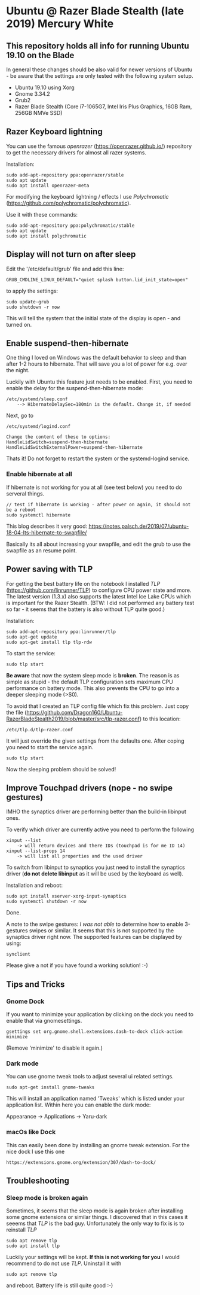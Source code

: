 # Ubuntu @ Razer Blade Stealth (late 2019) Mercury White

## This repository holds all info for running Ubuntu 19.10 on the Blade
In general these changes should be also valid for newer versions of Ubuntu - be aware that the settings are only tested with the following system setup.

- Ubuntu 19.10 using Xorg
- Gnome 3.34.2
- Grub2
- Razer Blade Stealth (Core i7-1065G7, Intel Iris Plus Graphics, 16GB Ram, 256GB NMVe SSD)


## Razer Keyboard lightning

You can use the famous _openrazer_ (https://openrazer.github.io/) repository to get the necessary drivers for almost all razer systems.

Installation:

    sudo add-apt-repository ppa:openrazer/stable
    sudo apt update
    sudo apt install openrazer-meta

For modifying the keyboard lightning / effects I use _Polychromatic_ (https://github.com/polychromatic/polychromatic).

Use it with these commands:

    sudo add-apt-repository ppa:polychromatic/stable
    sudo apt update
    sudo apt install polychromatic

## Display will not turn on after sleep

Edit the '/etc/default/grub' file and add this line:

    GRUB_CMDLINE_LINUX_DEFAULT="quiet splash button.lid_init_state=open"

to apply the settings:

    sudo update-grub
    sudo shutdown -r now

This will tell the system that the initial state of the display is open - and turned on.

## Enable suspend-then-hibernate

One thing I loved on Windows was the default behavior to sleep and than after 1-2 hours to hibernate. That will save you a lot of power for e.g. over the night.

Luckily with Ubuntu this feature just needs to be enabled. First, you need to enable the delay for the suspend-then-hibernate mode:

    /etc/systemd/sleep.conf
        --> HibernateDelaySec=180min is the default. Change it, if needed

Next, go to

    /etc/systemd/logind.conf

    Change the content of these to options:
    HandleLidSwitch=suspend-then-hibernate
    HandleLidSwitchExternalPower=suspend-then-hibernate

Thats it! Do not forget to restart the system or the systemd-logind service.

### Enable hibernate at all

If hibernate is not working for you at all (see test below) you need to do serveral things.

    // test if hibernate is working - after power on again, it should not be a reboot
    sudo systemctl hibernate

This blog describes it very good:
https://notes.palsch.de/2019/07/ubuntu-18-04-lts-hibernate-to-swapfile/

Basically its all about increasing your swapfile, and edit the grub to use the swapfile as an resume point.


## Power saving with TLP

For getting the best battery life on the notebook I installed _TLP_ (https://github.com/linrunner/TLP) to configure CPU power state and more. The latest version (1.3.x) also supports the latest Intel Ice Lake CPUs which is important for the Razer Stealth.
(BTW: I did not performed any battery test so far - it seems that the battery is also without TLP quite good.)

Installation:

    sudo add-apt-repository ppa:linrunner/tlp
    sudo apt-get update
    sudo apt-get install tlp tlp-rdw

To start the service:

    sudo tlp start

__Be aware__ that now the system sleep mode is __broken__. The reason is as simple as stupid - the default TLP configuration sets maximum CPU performance on battery mode. This also prevents the CPU to go into a deeper sleeping mode (>S0).

To avoid that I created an TLP config file which fix this problem.
Just copy the file (https://github.com/Dragon160/Ubuntu-RazerBladeStealth2019/blob/master/src/tlp-razer.conf) to this location:

    /etc/tlp.d/tlp-razer.conf

It will just override the given settings from the defaults one.
After coping you need to start the service again.

    sudo tlp start

Now the sleeping problem should be solved!

## Improve Touchpad drivers (nope - no swipe gestures)

IMHO the synaptics driver are performing better than the build-in libinput ones.

To verify which driver are currently active you need to perform the following

    xinput --list
        -> will return devices and there IDs (touchpad is for me ID 14)
    xinput --list-props 14
        -> will list all properties and the used driver

To switch from libinput to synaptics you just need to install the synaptics driver (__do not delete libinput__ as it will be used by the keyboard as well).

Installation and reboot:

    sudo apt install xserver-xorg-input-synaptics
    sudo systemctl shutdown -r now

Done.

A note to the swipe gestures:
_I was not able_ to determine how to enable 3-gestures swipes or similar. It seems that this is not supported by the synaptics driver right now. The supported features can be displayed by using:

    synclient

Please give a not if you have found a working solution! :-)


## Tips and Tricks

### Gnome Dock 

If you want to minimize your application by clicking on the dock you need to enable that via gnomesettings.

    gsettings set org.gnome.shell.extensions.dash-to-dock click-action minimize

(Remove 'minimize' to disable it again.)  


### Dark mode

You can use gnome tweak tools to adjust several ui related settings.

    sudo apt-get install gnome-tweaks 

This will install an application named 'Tweaks' which is listed under your application list. Within here you can enable the dark mode: 

Appearance -> Applications -> Yaru-dark

### macOs like Dock

This can easily been done by installing an gnome tweak extension. For the nice dock I use this one

    https://extensions.gnome.org/extension/307/dash-to-dock/

## Troubleshooting

### Sleep mode is broken again

Sometimes, it seems that the sleep mode is again broken after installing some gnome extensions or similar things.
I discovered that in this cases it seeems that _TLP_ is the bad guy.
Unfortunately the only way to fix is is to reinstall _TLP_

    sudo apt remove tlp
    sudo apt install tlp

Luckily your settings will be kept.
__If this is not working for you__ I would recommend to do not use _TLP_. Uninstall it with

    sudo apt remove tlp

and reboot. Battery life is still quite good :-)